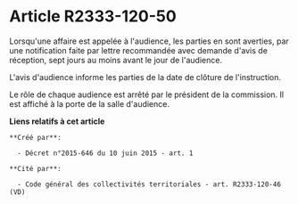 # Article R2333-120-50

Lorsqu'une affaire est appelée à l'audience, les parties en sont averties, par une notification faite par lettre recommandée
avec demande d'avis de réception, sept jours au moins avant le jour de l'audience.

L'avis d'audience informe les parties de la date de clôture de l'instruction.

Le rôle de chaque audience est arrêté par le président de la commission. Il est affiché à la porte de la salle d'audience.

**Liens relatifs à cet article**

	**Créé par**:

	  - Décret n°2015-646 du 10 juin 2015 - art. 1

	**Cité par**:

	  - Code général des collectivités territoriales - art. R2333-120-46 (VD)
